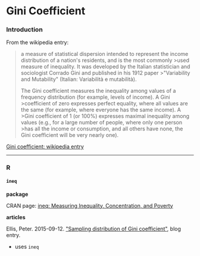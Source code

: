 # Gini Coefficient

### Introduction

From the wikipedia entry:

>a measure of statistical dispersion intended to represent the income distribution of a nation's residents, and is the most commonly >used measure of inequality. It was developed by the Italian statistician and sociologist Corrado Gini and published in his 1912 paper >"Variability and Mutability" (Italian: Variabilità e mutabilità).
>
>The Gini coefficient measures the inequality among values of a frequency distribution (for example, levels of income). A Gini >coefficient of zero expresses perfect equality, where all values are the same (for example, where everyone has the same income). A >Gini coefficient of 1 (or 100%) expresses maximal inequality among values (e.g., for a large number of people, where only one person >has all the income or consumption, and all others have none, the Gini coefficient will be very nearly one).

[Gini coefficient: wikipedia entry](https://en.wikipedia.org/wiki/Gini_coefficient)

---
### R

#### `ineq`

**package**


CRAN page: [ineq: Measuring Inequality, Concentration, and Poverty](https://cran.r-project.org/web/packages/ineq/index.html)


**articles**

Ellis, Peter. 2015-09-12. ["Sampling distribution of Gini coefficient"](http://ellisp.github.io/blog/2015/09/12/inequality-stats-distributions/), blog entry.
* uses `ineq`



